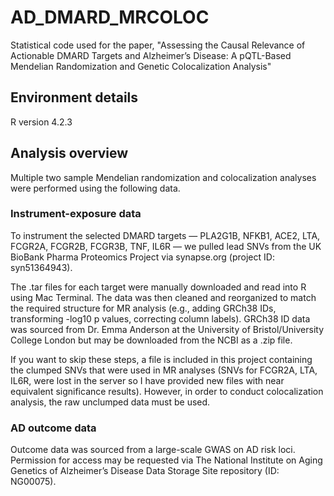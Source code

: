 # AD_DMARD_MRCOLOC
Statistical code used for the paper, "Assessing the Causal Relevance of Actionable DMARD Targets and Alzheimer’s Disease: A pQTL-Based Mendelian Randomization and Genetic Colocalization Analysis"

## Environment details
R version 4.2.3

## Analysis overview
Multiple two sample Mendelian randomization and colocalization analyses were performed using the following data.
### Instrument-exposure data
To instrument the selected DMARD targets — PLA2G1B, NFKB1, ACE2, LTA, FCGR2A, FCGR2B, FCGR3B, TNF, IL6R — we pulled lead SNVs from the UK BioBank Pharma Proteomics Project via synapse.org (project ID: syn51364943).

The .tar files for each target were manually downloaded and read into R using Mac Terminal. The data was then cleaned and reorganized to match the required structure for MR analysis (e.g., adding GRCh38 IDs, transforming -log10 p values, correcting column labels). GRCh38 ID data was sourced from Dr. Emma Anderson at the University of Bristol/University College London but may be downloaded from the NCBI as a .zip file.

If you want to skip these steps, a file is included in this project containing the clumped SNVs that were used in MR analyses (SNVs for FCGR2A, LTA, IL6R, were lost in the server so I have provided new files with near equivalent significance results). However, in order to conduct colocalization analysis, the raw unclumped data must be used.

### AD outcome data
Outcome data was sourced from a large-scale GWAS on AD risk loci. Permission for access may be requested via The National Institute on Aging Genetics of Alzheimer’s Disease Data Storage Site repository (ID: NG00075).
